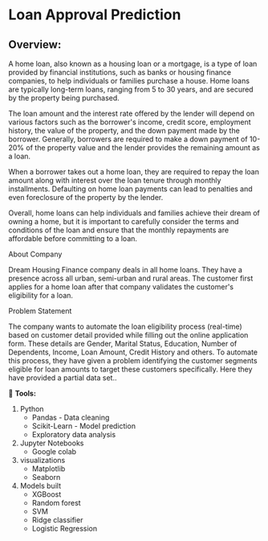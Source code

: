 # **Loan Approval Prediction**

## Overview:
A home loan, also known as a housing loan or a mortgage, is a type of loan provided by financial institutions, such as banks or housing finance companies, to help individuals or families purchase a house. Home loans are typically long-term loans, ranging from 5 to 30 years, and are secured by the property being purchased.

The loan amount and the interest rate offered by the lender will depend on various factors such as the borrower's income, credit score, employment history, the value of the property, and the down payment made by the borrower. Generally, borrowers are required to make a down payment of 10-20% of the property value and the lender provides the remaining amount as a loan.

When a borrower takes out a home loan, they are required to repay the loan amount along with interest over the loan tenure through monthly installments. Defaulting on home loan payments can lead to penalties and even foreclosure of the property by the lender.

Overall, home loans can help individuals and families achieve their dream of owning a home, but it is important to carefully consider the terms and conditions of the loan and ensure that the monthly repayments are affordable before committing to a loan.

About Company

Dream Housing Finance company deals in all home loans. They have a presence across all urban, semi-urban and rural areas. The customer first applies for a home loan after that company validates the customer's eligibility for a loan.

Problem Statement

The company wants to automate the loan eligibility process (real-time) based on customer detail provided while filling out the online application form. These details are Gender, Marital Status, Education, Number of Dependents, Income, Loan Amount, Credit History and others. To automate this process, they have given a problem identifying the customer segments eligible for loan amounts to target these customers specifically. Here they have provided a partial data set.. 



🧰 **Tools:** 
1. Python
   - Pandas - Data cleaning
   - Scikit-Learn - Model prediction
   - Exploratory data analysis
2. Jupyter Notebooks
   - Google colab   
3. visualizations
   - Matplotlib
   - Seaborn 
4. Models built
   - XGBoost
   - Random forest
   - SVM
   - Ridge classifier
   - Logistic Regression

